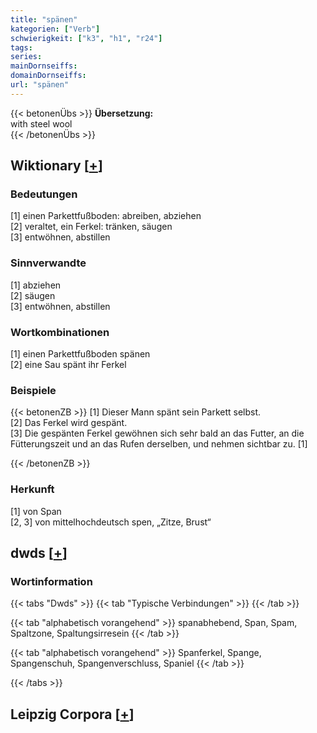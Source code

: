 ```yaml
---
title: "spänen"
kategorien: ["Verb"]
schwierigkeit: ["k3", "h1", "r24"]
tags:
series:
mainDornseiffs:
domainDornseiffs:
url: "spänen"
---
```


{{< betonenÜbs >}}
**Übersetzung:**  
with steel wool  
{{< /betonenÜbs >}}

## Wiktionary [[+](https://de.wiktionary.org/wiki/spänen)]

### Bedeutungen
[1] einen Parkettfußboden: abreiben, abziehen  
[2] veraltet, ein Ferkel: tränken, säugen  
[3] entwöhnen, abstillen  

### Sinnverwandte
[1] abziehen  
[2] säugen  
[3] entwöhnen, abstillen  

### Wortkombinationen
[1] einen Parkettfußboden spänen  
[2] eine Sau spänt ihr Ferkel  

### Beispiele
{{< betonenZB >}}
[1] Dieser Mann spänt sein Parkett selbst.  
[2] Das Ferkel wird gespänt.  
[3] Die gespänten Ferkel gewöhnen sich sehr bald an das Futter, an die Fütterungszeit und an das Rufen derselben, und nehmen sichtbar zu. [1]  

{{< /betonenZB >}}
### Herkunft
[1] von Span  
[2, 3] von mittelhochdeutsch spen, „Zitze, Brust“  



## dwds [[+](https://www.dwds.de/wb/spänen)]

### Wortinformation
{{< tabs "Dwds" >}}
{{< tab "Typische Verbindungen" >}}
{{< /tab >}}

{{< tab "alphabetisch vorangehend" >}}
spanabhebend, Span, Spam, Spaltzone, Spaltungsirresein
{{< /tab >}}

{{< tab "alphabetisch vorangehend" >}}
Spanferkel, Spange, Spangenschuh, Spangenverschluss, Spaniel
{{< /tab >}}

{{< /tabs >}}

## Leipzig Corpora [[+](https://corpora.uni-leipzig.de/en/res?word=spänen&corpusId=deu_newscrawl-public_2018)]

